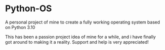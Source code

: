 # Python-OS
A personal project of mine to create a fully working operating system based on Python 3.10

This has been a passion project idea of mine for a while, and i have finally got around to making it a reality. Support and help is very appreciated!
